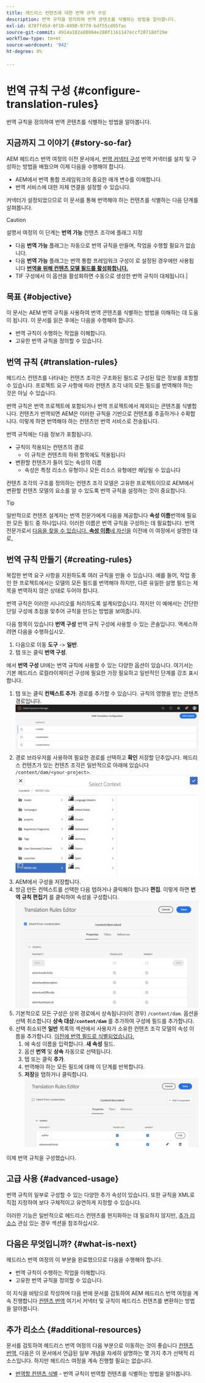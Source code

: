 ```yaml
---
title: 헤드리스 컨텐츠에 대한 번역 규칙 구성
description: 번역 규칙을 정의하여 번역 콘텐츠를 식별하는 방법을 알아봅니다.
exl-id: 878ffd5d-0f10-4990-9779-bdf55cd95fac
source-git-commit: 4914a182a88084e280f1161147eccf28718df29e
workflow-type: tm+mt
source-wordcount: '942'
ht-degree: 0%

---
```


# 번역 규칙 구성 {#configure-translation-rules}

번역 규칙을 정의하여 번역 콘텐츠를 식별하는 방법을 알아봅니다.

## 지금까지 그 이야기 {#story-so-far}

AEM 헤드리스 번역 여정의 이전 문서에서, [번역 커넥터 구성](configure-connector.md) 번역 커넥터를 설치 및 구성하는 방법을 배웠으며 이제 다음을 수행해야 합니다.

* AEM에서 번역 통합 프레임워크의 중요한 매개 변수를 이해합니다.
* 번역 서비스에 대한 자체 연결을 설정할 수 있습니다.

커넥터가 설정되었으므로 이 문서를 통해 번역해야 하는 컨텐츠를 식별하는 다음 단계를 살펴봅니다.

>[!CAUTION]
>
>설명서 여정의 이 단계는 **번역 가능** 컨텐츠 조각에 플래그 지정
>
>* 다음 **번역 가능** 플래그는 자동으로 번역 규칙을 만들며, 작업을 수행할 필요가 없습니다.
>* 다음 **번역 가능** 플래그는 번역 통합 프레임워크 구성이 로 설정된 경우에만 사용됩니다 **[번역을 위해 컨텐츠 모델 필드를 활성화합니다.](/help/sites-cloud/administering/translation/integration-framework.md)**
>* TIF 구성에서 이 옵션을 활성화하면 수동으로 생성한 번역 규칙이 대체됩니다.|


## 목표 {#objective}

이 문서는 AEM 번역 규칙을 사용하여 번역 콘텐츠를 식별하는 방법을 이해하는 데 도움이 됩니다. 이 문서를 읽은 후에는 다음을 수행해야 합니다.

* 번역 규칙이 수행하는 작업을 이해합니다.
* 고유한 번역 규칙을 정의할 수 있습니다.

## 번역 규칙 {#translation-rules}

헤드리스 컨텐츠를 나타내는 컨텐츠 조각은 구조화된 필드로 구성된 많은 정보를 포함할 수 있습니다. 프로젝트 요구 사항에 따라 컨텐츠 조각 내의 모든 필드를 번역해야 하는 것은 아닐 수 있습니다.

번역 규칙은 번역 프로젝트에 포함되거나 번역 프로젝트에서 제외되는 콘텐츠를 식별합니다. 컨텐츠가 번역되면 AEM은 이러한 규칙을 기반으로 컨텐츠를 추출하거나 수확합니다. 이렇게 하면 번역해야 하는 컨텐츠만 번역 서비스로 전송됩니다.

번역 규칙에는 다음 정보가 포함됩니다.

* 규칙이 적용되는 컨텐츠의 경로
   * 이 규칙은 컨텐츠의 하위 항목에도 적용됩니다
* 변환할 컨텐츠가 들어 있는 속성의 이름
   * 속성은 특정 리소스 유형이나 모든 리소스 유형에만 해당될 수 있습니다

컨텐츠 조각의 구조를 정의하는 컨텐츠 조각 모델은 고유한 프로젝트이므로 AEM에서 변환할 컨텐츠 모델의 요소를 알 수 있도록 번역 규칙을 설정하는 것이 중요합니다.

>[!TIP]
>
>일반적으로 컨텐츠 설계자는 번역 전문가에게 다음을 제공합니다 **속성 이름**&#x200B;번역에 필요한 모든 필드 중 하나입니다. 이러한 이름은 번역 규칙을 구성하는 데 필요합니다. 번역 전문가로서 [다음을 찾을 수 있습니다. **속성 이름**&#x200B;네 자신을](getting-started.md#content-modlels) 이전에 이 여정에서 설명한 대로,

## 번역 규칙 만들기 {#creating-rules}

복잡한 번역 요구 사항을 지원하도록 여러 규칙을 만들 수 있습니다. 예를 들어, 작업 중인 한 프로젝트에서는 모델의 모든 필드를 번역해야 하지만, 다른 유일한 설명 필드는 제목을 번역하지 않은 상태로 두어야 합니다.

번역 규칙은 이러한 시나리오를 처리하도록 설계되었습니다. 하지만 이 예에서는 간단한 단일 구성에 초점을 맞추어 규칙을 만드는 방법을 보여줍니다.

다음 항목이 있습니다 **번역 구성** 번역 규칙 구성에 사용할 수 있는 콘솔입니다. 액세스하려면 다음을 수행하십시오.

1. 다음으로 이동 **도구** -> **일반**.
1. 탭 또는 클릭 **번역 구성**.

에서 **번역 구성** UI에는 번역 규칙에 사용할 수 있는 다양한 옵션이 있습니다. 여기서는 기본 헤드리스 로컬라이제이션 구성에 필요한 가장 필요하고 일반적인 단계를 강조 표시합니다.

1. 탭 또는 클릭 **컨텍스트 추가**: 경로를 추가할 수 있습니다. 규칙의 영향을 받는 콘텐츠 경로입니다.
   ![컨텍스트 추가](assets/add-translation-context.png)
1. 경로 브라우저를 사용하여 필요한 경로를 선택하고 **확인** 저장할 단추입니다. 헤드리스 컨텐츠가 있는 컨텐츠 조각은 일반적으로 아래에 있습니다 `/content/dam/<your-project>`.
   ![경로를 선택합니다](assets/select-context.png)
1. AEM에서 구성을 저장합니다.
1. 방금 만든 컨텍스트를 선택한 다음 탭하거나 클릭해야 합니다 **편집**. 이렇게 하면 **번역 규칙 편집기** 를 클릭하여 속성을 구성합니다.
   ![번역 규칙 편집기](assets/translation-rules-editor.png)
1. 기본적으로 모든 구성은 상위 경로에서 상속됩니다(이 경우) `/content/dam`. 옵션을 선택 취소합니다 **상속 대상`/content/dam`** 를 추가하여 구성에 필드를 추가합니다.
1. 선택 취소되면 **일반** 목록의 섹션에서 사용자가 소유한 컨텐츠 조각 모델의 속성 이름을 추가합니다. [이전에 번역 필드로 식별되었습니다.](getting-started.md#content-models)
   1. 에 속성 이름을 입력합니다. **새 속성** 필드.
   1. 옵션 **번역** 및 **상속** 자동으로 선택됩니다.
   1. 탭 또는 클릭 **추가**.
   1. 번역해야 하는 모든 필드에 대해 이 단계를 반복합니다.
   1. **저장**을 탭하거나 클릭합니다.
      ![속성 추가](assets/add-property.png)

이제 번역 규칙을 구성했습니다.

## 고급 사용 {#advanced-usage}

번역 규칙의 일부로 구성할 수 있는 다양한 추가 속성이 있습니다. 또한 규칙을 XML로 직접 지정하여 보다 구체적이고 유연하게 지정할 수 있습니다.

이러한 기능은 일반적으로 헤드리스 컨텐츠를 현지화하는 데 필요하지 않지만, [추가 리소스](#additional-resources) 관심 있는 경우 섹션을 참조하십시오.

## 다음은 무엇입니까? {#what-is-next}

헤드리스 번역 여정의 이 부분을 완료했으므로 다음을 수행해야 합니다.

* 번역 규칙이 수행하는 작업을 이해합니다.
* 고유한 번역 규칙을 정의할 수 있습니다.

이 지식을 바탕으로 작성하며 다음 번에 문서를 검토하여 AEM 헤드리스 번역 여정을 계속 진행합니다 [컨텐츠 번역](translate-content.md) 여기서 커넥터 및 규칙이 헤드리스 컨텐츠를 변환하는 방법을 알아봅니다.

## 추가 리소스 {#additional-resources}

문서를 검토하여 헤드리스 번역 여정의 다음 부분으로 이동하는 것이 좋습니다 [컨텐츠 번역,](translate-content.md) 다음은 이 문서에서 언급된 일부 개념을 자세히 설명하는 몇 가지 추가 선택적 리소스입니다. 하지만 헤드리스 여정을 계속 진행할 필요는 없습니다.

* [번역할 컨텐츠 식별](/help/sites-cloud/administering/translation/rules.md) - 번역 규칙이 번역할 컨텐츠를 식별하는 방법을 알아봅니다.
